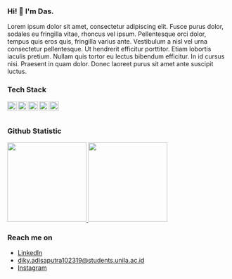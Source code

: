 ### Hi! 👋 I'm Das.

Lorem ipsum dolor sit amet, consectetur adipiscing elit. Fusce purus dolor, sodales eu fringilla vitae, rhoncus vel ipsum. Pellentesque orci dolor, tempus quis eros quis, fringilla varius ante. Vestibulum a nisl vel urna consectetur pellentesque. Ut hendrerit efficitur porttitor. Etiam lobortis iaculis pretium. Nullam quis tortor eu lectus bibendum efficitur. In id cursus nisi. Praesent in quam dolor. Donec laoreet purus sit amet ante suscipit luctus.


### Tech Stack
  <a href="#"><img align="left" alt="JavaScript" title="JavaScript" width="21px" src="https://upload.wikimedia.org/wikipedia/commons/9/99/Unofficial_JavaScript_logo_2.svg" /></a>
  <a href="https://nodejs.org/"><img align="left" alt="NodeJS" title="NodeJS" width="21px" src="https://seeklogo.com/images/N/nodejs-logo-FBE122E377-seeklogo.com.png" /></a>
  <a href="https://reactjs.org/"><img align="left" alt="React" title="React" width="21px" src="https://cdn.worldvectorlogo.com/logos/react-2.svg" /></a>
  <a href="https://hapi.dev/"><img align="left" alt="Hapi" title="Hapi (NodeJS HTTP Framework)" width="21px" src="https://avatars.githubusercontent.com/u/3774533?s=200&v=4" /></a>
  <a href="https://nextjs.org/"><img align="left" alt="Next" title="Next (React SSR Framework)" width="21px" src="https://iconape.com/wp-content/files/gm/82643/svg/next-js.svg" /></a>
  <br>
  <br>
  
### Github Statistic
<p align="left">
<a href="https://github.com/dasx000">
  <img height="180em" src="https://github-readme-stats-eight-theta.vercel.app/api?username=dimasmds&show_icons=true&theme=algolia&include_all_commits=true&count_private=true"/>
  <img height="180em" src="https://github-readme-stats-eight-theta.vercel.app/api/top-langs/?username=dimasmds&layout=compact&langs_count=8&theme=algolia"/>
</a>
</p>

### Reach me on
- <a href="https://www.linkedin.com/in/diky-adisaputra-0b57061b3/">LinkedIn</a>
- diky.adisaputra102319@students.unila.ac.id
- <a href="https://instagram.com/dasx000/">Instagram</a>
